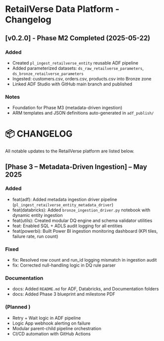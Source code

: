 # RetailVerse Data Platform - Changelog

## [v0.2.0] - Phase M2 Completed (2025-05-22)
### Added
- Created `pl_ingest_retailverse_entity` reusable ADF pipeline
- Added parameterized datasets: `ds_raw_retailverse_parameters`, `ds_bronze_retailverse_parameters`
- Ingested: customers.csv, orders.csv, products.csv into Bronze zone
- Linked ADF Studio with GitHub main branch and published

### Notes
- Foundation for Phase M3 (metadata-driven ingestion)
- ARM templates and JSON definitions auto-generated in `adf_publish/`


 # 📦 CHANGELOG

All notable updates to the RetailVerse platform are listed below.

## [Phase 3 – Metadata-Driven Ingestion] – May 2025

### Added
- feat(adf): Added metadata ingestion driver pipeline (`pl_ingest_retailverse_entity_metadata_driver`)
- feat(databricks): Added `bronze_ingestion_driver.py` notebook with dynamic entity ingestion
- feat(utils): Created modular DQ engine and schema validator utilities
- feat: Enabled SQL + ADLS audit logging for all entities
- feat(powerbi): Built Power BI ingestion monitoring dashboard (KPI tiles, failure rate, run count)

### Fixed
- fix: Resolved row count and run_id logging mismatch in ingestion audit
- fix: Corrected null-handling logic in DQ rule parser

### Documentation
- docs: Added `README.md` for ADF, Databricks, and Documentation folders
- docs: Added Phase 3 blueprint and milestone PDF

###  (Planned )
- Retry + Wait logic in ADF pipeline
- Logic App webhook alerting on failure
- Modular parent-child pipeline orchestration
- CI/CD automation with GitHub Actions
